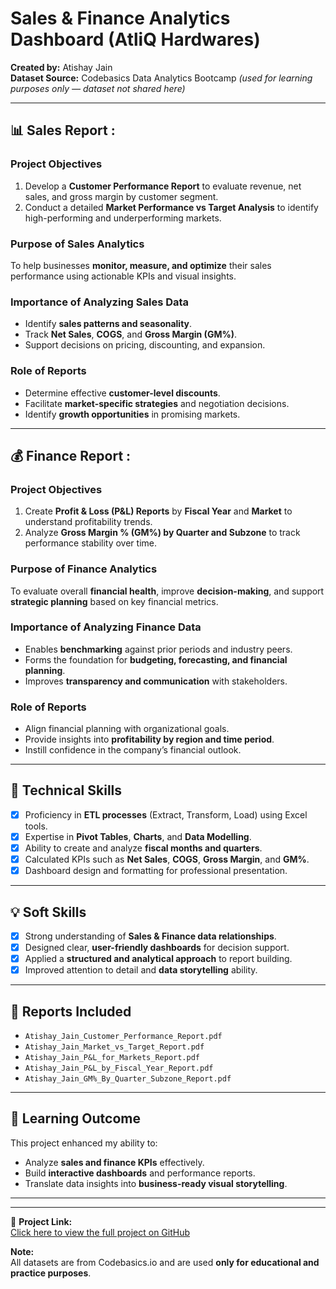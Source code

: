 # Sales & Finance Analytics Dashboard (AtliQ Hardwares)

**Created by:** Atishay Jain  
**Dataset Source:** Codebasics Data Analytics Bootcamp *(used for learning purposes only — dataset not shared here)*  

---

## 📊 Sales Report :

### **Project Objectives**
1. Develop a **Customer Performance Report** to evaluate revenue, net sales, and gross margin by customer segment.  
2. Conduct a detailed **Market Performance vs Target Analysis** to identify high-performing and underperforming markets.

### **Purpose of Sales Analytics**
To help businesses **monitor, measure, and optimize** their sales performance using actionable KPIs and visual insights.

### **Importance of Analyzing Sales Data**
- Identify **sales patterns and seasonality**.  
- Track **Net Sales**, **COGS**, and **Gross Margin (GM%)**.  
- Support decisions on pricing, discounting, and expansion.

### **Role of Reports**
- Determine effective **customer-level discounts**.  
- Facilitate **market-specific strategies** and negotiation decisions.  
- Identify **growth opportunities** in promising markets.

---

## 💰 Finance Report :

### **Project Objectives**
1. Create **Profit & Loss (P&L) Reports** by **Fiscal Year** and **Market** to understand profitability trends.  
2. Analyze **Gross Margin % (GM%) by Quarter and Subzone** to track performance stability over time.  

### **Purpose of Finance Analytics**
To evaluate overall **financial health**, improve **decision-making**, and support **strategic planning** based on key financial metrics.

### **Importance of Analyzing Finance Data**
- Enables **benchmarking** against prior periods and industry peers.  
- Forms the foundation for **budgeting, forecasting, and financial planning**.  
- Improves **transparency and communication** with stakeholders.

### **Role of Reports**
- Align financial planning with organizational goals.  
- Provide insights into **profitability by region and time period**.  
- Instill confidence in the company’s financial outlook.

---

## 🧠 Technical Skills
- [x] Proficiency in **ETL processes** (Extract, Transform, Load) using Excel tools.  
- [x] Expertise in **Pivot Tables**, **Charts**, and **Data Modelling**.  
- [x] Ability to create and analyze **fiscal months and quarters**.  
- [x] Calculated KPIs such as **Net Sales**, **COGS**, **Gross Margin**, and **GM%**.  
- [x] Dashboard design and formatting for professional presentation.  

---

## 💡 Soft Skills
- [x] Strong understanding of **Sales & Finance data relationships**.  
- [x] Designed clear, **user-friendly dashboards** for decision support.  
- [x] Applied a **structured and analytical approach** to report building.  
- [x] Improved attention to detail and **data storytelling** ability.  

---

## 📂 Reports Included
- `Atishay_Jain_Customer_Performance_Report.pdf`  
- `Atishay_Jain_Market_vs_Target_Report.pdf`  
- `Atishay_Jain_P&L_for_Markets_Report.pdf`  
- `Atishay_Jain_P&L_by_Fiscal_Year_Report.pdf`  
- `Atishay_Jain_GM%_By_Quarter_Subzone_Report.pdf`  

---

## 🏁 Learning Outcome
This project enhanced my ability to:
- Analyze **sales and finance KPIs** effectively.  
- Build **interactive dashboards** and performance reports.  
- Translate data insights into **business-ready visual storytelling**.

---
---

🔗 **Project Link:**  
[Click here to view the full project on GitHub](https://github.com/atishayjain777/AtliQ_Sales_Finance_Analytics)


**Note:**  
All datasets are from Codebasics.io and are used **only for educational and practice purposes**.
